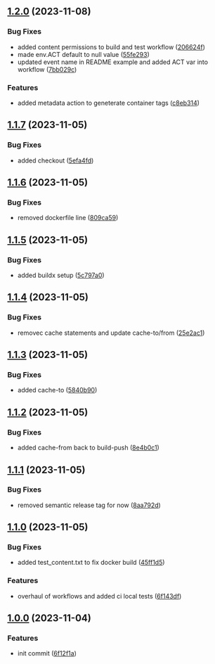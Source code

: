 ## [1.2.0](https://github.com/Johnny-Knighten/dockerhub-plus-semver-ci-test/compare/1.1.7...1.2.0) (2023-11-08)


### Bug Fixes

* added content permissions to build and test workflow ([206624f](https://github.com/Johnny-Knighten/dockerhub-plus-semver-ci-test/commit/206624fdefdef9f5ce857704d15e68b574ab2afb))
* made env.ACT default to null value ([55fe293](https://github.com/Johnny-Knighten/dockerhub-plus-semver-ci-test/commit/55fe2937639b73106c8caaa9d750571698fe6733))
* updated event name in README example and added ACT var into workflow ([7bb029c](https://github.com/Johnny-Knighten/dockerhub-plus-semver-ci-test/commit/7bb029cf090d27873257b20671cd836b2c8f052f))


### Features

* added metadata action to geneterate container tags ([c8eb314](https://github.com/Johnny-Knighten/dockerhub-plus-semver-ci-test/commit/c8eb314520552007db32d38e6388149ff38f2dae))

## [1.1.7](https://github.com/Johnny-Knighten/dockerhub-plus-semver-ci-test/compare/1.1.6...1.1.7) (2023-11-05)


### Bug Fixes

* added checkout ([5efa4fd](https://github.com/Johnny-Knighten/dockerhub-plus-semver-ci-test/commit/5efa4fd6cf552f39156c27df99eec9f7db707e22))

## [1.1.6](https://github.com/Johnny-Knighten/dockerhub-plus-semver-ci-test/compare/1.1.5...1.1.6) (2023-11-05)


### Bug Fixes

* removed dockerfile line ([809ca59](https://github.com/Johnny-Knighten/dockerhub-plus-semver-ci-test/commit/809ca597e0bf72b3e40c8b2f51e0a98a6cad387e))

## [1.1.5](https://github.com/Johnny-Knighten/dockerhub-plus-semver-ci-test/compare/1.1.4...1.1.5) (2023-11-05)


### Bug Fixes

* added buildx setup ([5c797a0](https://github.com/Johnny-Knighten/dockerhub-plus-semver-ci-test/commit/5c797a0fda9478841cfe49dcfde41fce699a7f4a))

## [1.1.4](https://github.com/Johnny-Knighten/dockerhub-plus-semver-ci-test/compare/1.1.3...1.1.4) (2023-11-05)


### Bug Fixes

* removec cache statements and update cache-to/from ([25e2ac1](https://github.com/Johnny-Knighten/dockerhub-plus-semver-ci-test/commit/25e2ac1a98f46fc5d1e5971ee971d278a3ad0e7f))

## [1.1.3](https://github.com/Johnny-Knighten/dockerhub-plus-semver-ci-test/compare/1.1.2...1.1.3) (2023-11-05)


### Bug Fixes

* added cache-to ([5840b90](https://github.com/Johnny-Knighten/dockerhub-plus-semver-ci-test/commit/5840b901bcc276d84157b55cbb921735c45bf3eb))

## [1.1.2](https://github.com/Johnny-Knighten/dockerhub-plus-semver-ci-test/compare/1.1.1...1.1.2) (2023-11-05)


### Bug Fixes

* added cache-from back to build-push ([8e4b0c1](https://github.com/Johnny-Knighten/dockerhub-plus-semver-ci-test/commit/8e4b0c150a2cfa3a1470b4a84232126a7a4d8116))

## [1.1.1](https://github.com/Johnny-Knighten/dockerhub-plus-semver-ci-test/compare/1.1.0...1.1.1) (2023-11-05)


### Bug Fixes

* removed semantic release tag for now ([8aa792d](https://github.com/Johnny-Knighten/dockerhub-plus-semver-ci-test/commit/8aa792dfe445dd2f735ff84d2577478df9f2e2df))

## [1.1.0](https://github.com/Johnny-Knighten/dockerhub-plus-semver-ci-test/compare/1.0.0...1.1.0) (2023-11-05)


### Bug Fixes

* added test_content.txt to fix docker build ([45ff1d5](https://github.com/Johnny-Knighten/dockerhub-plus-semver-ci-test/commit/45ff1d5e7083f51a17c137212424f8dba5c16235))


### Features

* overhaul of workflows and added ci local tests ([6f143df](https://github.com/Johnny-Knighten/dockerhub-plus-semver-ci-test/commit/6f143df23f1ec9940f22448689031f1345577815))

## [1.0.0](https://github.com/Johnny-Knighten/dockerhub-plus-semver-ci-test/compare/...1.0.0) (2023-11-04)


### Features

* init commit ([6f12f1a](https://github.com/Johnny-Knighten/dockerhub-plus-semver-ci-test/commit/6f12f1a6f202377dbe38ab04c46bf12f5a374c41))
